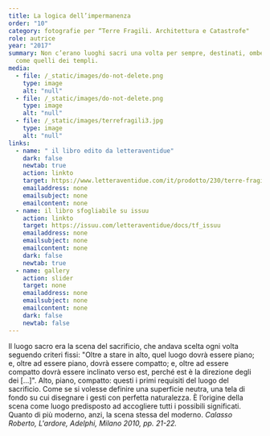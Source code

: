 ```yaml
---
title: La logica dell’impermanenza
order: "10"
category: fotografie per “Terre Fragili. Architettura e Catastrofe"
role: autrice
year: "2017"
summary: Non c’erano luoghi sacri una volta per sempre, destinati, ombelicali,
  come quelli dei templi.
media:
  - file: /_static/images/do-not-delete.png
    type: image
    alt: "null"
  - file: /_static/images/do-not-delete.png
    type: image
    alt: "null"
  - file: /_static/images/terrefragili3.jpg
    type: image
    alt: "null"
links:
  - name: " il libro edito da letteraventidue"
    dark: false
    newtab: true
    action: linkto
    target: https://www.letteraventidue.com/it/prodotto/230/terre-fragili
    emailaddress: none
    emailsubject: none
    emailcontent: none
  - name: il libro sfogliabile su issuu
    action: linkto
    target: https://issuu.com/letteraventidue/docs/tf_issuu
    emailaddress: none
    emailsubject: none
    emailcontent: none
    dark: false
    newtab: true
  - name: gallery
    action: slider
    target: none
    emailaddress: none
    emailsubject: none
    emailcontent: none
    dark: false
    newtab: false
---
```

Il luogo sacro era la scena del sacrificio, che andava scelta ogni volta seguendo criteri fissi: "Oltre a stare in alto, quel luogo dovrà essere piano; e, oltre ad essere piano, dovrà essere compatto; e, oltre ad essere compatto dovrà essere inclinato verso est, perché est è la direzione degli dei [...]". Alto, piano, compatto: questi i primi requisiti del luogo del sacrificio. Come se si volesse definire una superficie neutra, una tela di fondo su cui disegnare i gesti con perfetta naturalezza. È l’origine della scena come luogo predisposto ad accogliere tutti i possibili significati. Quanto di più moderno, anzi, la scena stessa del moderno. _Calasso Roberto, L'ardore, Adelphi, Milano 2010, pp. 21-22._




